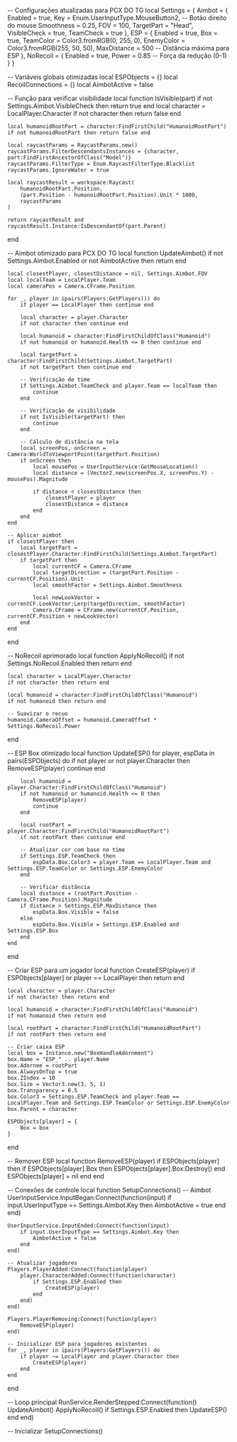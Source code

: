 -- Configurações atualizadas para PCX DO TG
local Settings = {
    Aimbot = {
        Enabled = true,
        Key = Enum.UserInputType.MouseButton2,  -- Botão direito do mouse
        Smoothness = 0.25,
        FOV = 100,
        TargetPart = "Head",
        VisibleCheck = true,
        TeamCheck = true
    },
    ESP = {
        Enabled = true,
        Box = true,
        TeamColor = Color3.fromRGB(0, 255, 0),
        EnemyColor = Color3.fromRGB(255, 50, 50),
        MaxDistance = 500  -- Distância máxima para ESP
    },
    NoRecoil = {
        Enabled = true,
        Power = 0.85  -- Força da redução (0-1)
    }
}

-- Variáveis globais otimizadas
local ESPObjects = {}
local RecoilConnections = {}
local AimbotActive = false

-- Função para verificar visibilidade
local function IsVisible(part)
    if not Settings.Aimbot.VisibleCheck then return true end
    local character = LocalPlayer.Character
    if not character then return false end
    
    local humanoidRootPart = character:FindFirstChild("HumanoidRootPart")
    if not humanoidRootPart then return false end
    
    local raycastParams = RaycastParams.new()
    raycastParams.FilterDescendantsInstances = {character, part:FindFirstAncestorOfClass("Model")}
    raycastParams.FilterType = Enum.RaycastFilterType.Blacklist
    raycastParams.IgnoreWater = true
    
    local raycastResult = workspace:Raycast(
        humanoidRootPart.Position,
        (part.Position - humanoidRootPart.Position).Unit * 1000,
        raycastParams
    )
    
    return raycastResult and raycastResult.Instance:IsDescendantOf(part.Parent)
end

-- Aimbot otimizado para PCX DO TG
local function UpdateAimbot()
    if not Settings.Aimbot.Enabled or not AimbotActive then return end
    
    local closestPlayer, closestDistance = nil, Settings.Aimbot.FOV
    local localTeam = LocalPlayer.Team
    local cameraPos = Camera.CFrame.Position
    
    for _, player in ipairs(Players:GetPlayers()) do
        if player == LocalPlayer then continue end
        
        local character = player.Character
        if not character then continue end
        
        local humanoid = character:FindFirstChildOfClass("Humanoid")
        if not humanoid or humanoid.Health <= 0 then continue end
        
        local targetPart = character:FindFirstChild(Settings.Aimbot.TargetPart)
        if not targetPart then continue end
        
        -- Verificação de time
        if Settings.Aimbot.TeamCheck and player.Team == localTeam then
            continue
        end
        
        -- Verificação de visibilidade
        if not IsVisible(targetPart) then
            continue
        end
        
        -- Cálculo de distância na tela
        local screenPos, onScreen = Camera:WorldToViewportPoint(targetPart.Position)
        if onScreen then
            local mousePos = UserInputService:GetMouseLocation()
            local distance = (Vector2.new(screenPos.X, screenPos.Y) - mousePos).Magnitude
            
            if distance < closestDistance then
                closestPlayer = player
                closestDistance = distance
            end
        end
    end
    
    -- Aplicar aimbot
    if closestPlayer then
        local targetPart = closestPlayer.Character:FindFirstChild(Settings.Aimbot.TargetPart)
        if targetPart then
            local currentCF = Camera.CFrame
            local targetDirection = (targetPart.Position - currentCF.Position).Unit
            local smoothFactor = Settings.Aimbot.Smoothness
            
            local newLookVector = currentCF.LookVector:Lerp(targetDirection, smoothFactor)
            Camera.CFrame = CFrame.new(currentCF.Position, currentCF.Position + newLookVector)
        end
    end
end

-- NoRecoil aprimorado
local function ApplyNoRecoil()
    if not Settings.NoRecoil.Enabled then return end
    
    local character = LocalPlayer.Character
    if not character then return end
    
    local humanoid = character:FindFirstChildOfClass("Humanoid")
    if not humanoid then return end
    
    -- Suavizar o recuo
    humanoid.CameraOffset = humanoid.CameraOffset * Settings.NoRecoil.Power
end

-- ESP Box otimizado
local function UpdateESP()
    for player, espData in pairs(ESPObjects) do
        if not player or not player.Character then
            RemoveESP(player)
            continue
        end
        
        local humanoid = player.Character:FindFirstChildOfClass("Humanoid")
        if not humanoid or humanoid.Health <= 0 then
            RemoveESP(player)
            continue
        end
        
        local rootPart = player.Character:FindFirstChild("HumanoidRootPart")
        if not rootPart then continue end
        
        -- Atualizar cor com base no time
        if Settings.ESP.TeamCheck then
            espData.Box.Color3 = player.Team == LocalPlayer.Team and Settings.ESP.TeamColor or Settings.ESP.EnemyColor
        end
        
        -- Verificar distância
        local distance = (rootPart.Position - Camera.CFrame.Position).Magnitude
        if distance > Settings.ESP.MaxDistance then
            espData.Box.Visible = false
        else
            espData.Box.Visible = Settings.ESP.Enabled and Settings.ESP.Box
        end
    end
end

-- Criar ESP para um jogador
local function CreateESP(player)
    if ESPObjects[player] or player == LocalPlayer then return end
    
    local character = player.Character
    if not character then return end
    
    local humanoid = character:FindFirstChildOfClass("Humanoid")
    if not humanoid then return end
    
    local rootPart = character:FindFirstChild("HumanoidRootPart")
    if not rootPart then return end
    
    -- Criar caixa ESP
    local box = Instance.new("BoxHandleAdornment")
    box.Name = "ESP_" .. player.Name
    box.Adornee = rootPart
    box.AlwaysOnTop = true
    box.ZIndex = 10
    box.Size = Vector3.new(3, 5, 1)
    box.Transparency = 0.5
    box.Color3 = Settings.ESP.TeamCheck and player.Team == LocalPlayer.Team and Settings.ESP.TeamColor or Settings.ESP.EnemyColor
    box.Parent = character
    
    ESPObjects[player] = {
        Box = box
    }
end

-- Remover ESP
local function RemoveESP(player)
    if ESPObjects[player] then
        if ESPObjects[player].Box then
            ESPObjects[player].Box:Destroy()
        end
        ESPObjects[player] = nil
    end
end

-- Conexões de controle
local function SetupConnections()
    -- Aimbot
    UserInputService.InputBegan:Connect(function(input)
        if input.UserInputType == Settings.Aimbot.Key then
            AimbotActive = true
        end
    end)
    
    UserInputService.InputEnded:Connect(function(input)
        if input.UserInputType == Settings.Aimbot.Key then
            AimbotActive = false
        end
    end)
    
    -- Atualizar jogadores
    Players.PlayerAdded:Connect(function(player)
        player.CharacterAdded:Connect(function(character)
            if Settings.ESP.Enabled then
                CreateESP(player)
            end
        end)
    end)
    
    Players.PlayerRemoving:Connect(function(player)
        RemoveESP(player)
    end)
    
    -- Inicializar ESP para jogadores existentes
    for _, player in ipairs(Players:GetPlayers()) do
        if player ~= LocalPlayer and player.Character then
            CreateESP(player)
        end
    end
end

-- Loop principal
RunService.RenderStepped:Connect(function()
    UpdateAimbot()
    ApplyNoRecoil()
    if Settings.ESP.Enabled then
        UpdateESP()
    end
end)

-- Inicializar
SetupConnections()
